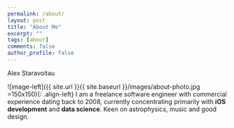 ```yaml
---
permalink: /about/
layout: post
title: "About Me"
excerpt: ""
tags: [about]
comments: false
author_profile: false
---
```


Alex Staravoitau

![image-left]({{ site.url }}{{ site.baseurl }}/images/about-photo.jpg =150x150){: .align-left} I am a freelance software engineer with commercial experience dating back to 2008, currently concentrating primarily with **iOS development** and **data science**. Keen on astrophysics, music and good design.
